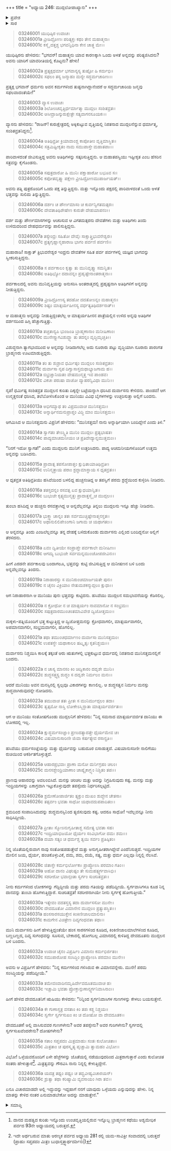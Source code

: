 +++
title = "ಅಧ್ಯಾಯ 246: ಮುದ್ಗಲೋಪಾಖ್ಯಾನಃ"
+++

<details><summary>ಪ್ರವೇಶ</summary>


।।   ಓಂ ಓಂ ನಮೋ ನಾರಾಯಣಾಯ।।   ಶ್ರೀ ವೇದವ್ಯಾಸಾಯ ನಮಃ ।।

ಶ್ರೀ ಕೃಷ್ಣದ್ವೈಪಾಯನ ವೇದವ್ಯಾಸ ವಿರಚಿತ  

**ಶ್ರೀ ಮಹಾಭಾರತ**

**ಆರಣ್ಯಕ ಪರ್ವ**

**ವ್ರೀಹಿದ್ರೌಣಿಕ ಪರ್ವ**

**ಅಧ್ಯಾಯ 246**

</details>


<details><summary>ಸಾರ</summary>

ಅಕ್ಕಿಕುಟ್ಟುವ ವೃತ್ತಿಯಲ್ಲಿ ನಿರತನಾದ ಮುದ್ಗಲನು ಒಂದು ಪಕ್ಷ ತಿನ್ನುತ್ತಿದ್ದು ಇನ್ನೊಂದು ಪಕ್ಷದಲ್ಲಿ ಪಾರಿವಾಳದಂತೆ ಒಂದು ಅಳತೆ ಭತ್ತವನ್ನು ಸುಲಿದು ತಿನ್ನುವ ಇಷ್ಟೀಕೃತ ಎಂಬ ವ್ರತವನ್ನು ಪರಿವಾರದೊಂದಿಗೆ ನಡೆಸುತ್ತಿದ್ದುದು (1-5). ಅವನು ಅನ್ನವನ್ನು ನೀಡುತ್ತಿದ್ದಂತಲೆಲ್ಲ ಪಾತ್ರೆಯಲ್ಲಿನ ಉಳಿದ ಅನ್ನವು ಅತಿಥಿಗಳ ದರ್ಶನದಿಂದ ಹಿಗ್ಗಿ ಹೆಚ್ಚಾಗುತ್ತಿದ್ದುದು (6-10). ಅವನನ್ನು ಪರೀಕ್ಷಿಸಲು ದುರ್ವಾಸನು ಆರು ಋತುಗಳು ಪಕ್ಷ-ಪಕ್ಷದಲ್ಲಿಯೂ ಬಂದು ಮುದ್ಗಲನು ಸುಲಿದ ಭತ್ತದ ಅನ್ನವನ್ನು ಪೂರ್ಣ ತಿಂದುಹೋದುದು (11-21). ಮುದ್ಗಲನ ಮನಸ್ಸಿನಲ್ಲಿ ಸ್ವಲ್ಪವೂ ವಿಕಾರಗಳನ್ನು ಕಾಣದೇ ಅವನ ನಿರ್ಮಲ ಮನಸ್ಸು ಶುದ್ಧವಾಗಿರುವುದನ್ನೇ ನೋಡಿ ದುರ್ವಾಸನು ನೀನು ಸಶರೀರನಾಗಿಯೇ ಸ್ವರ್ಗಕ್ಕೆ ಹೋಗುತ್ತೀಯೆ ಎನ್ನುವುದು (22-29). ಅವನನ್ನು ಕರೆದುಕೊಂಡು ಹೋಗಲು ದೇವದೂತನು ಬರಲು ಸ್ವರ್ಗದ ವಿಶೇಷತೆಯೇನೆಂದು ಮುದ್ಗಲನು ಅವನಲ್ಲಿ ಪಶ್ನಿಸುವುದು (30-36).


</details>


> 03246001 ಯುಧಿಷ್ಠಿರ ಉವಾಚ।  
03246001a ವ್ರೀಹಿದ್ರೋಣಃ ಪರಿತ್ಯಕ್ತಃ ಕಥಂ ತೇನ ಮಹಾತ್ಮನಾ।  
03246001c ಕಸ್ಮೈ ದತ್ತಶ್ಚ ಭಗವನ್ವಿಧಿನಾ ಕೇನ ಚಾತ್ಥ ಮೇ।।

ಯುಧಿಷ್ಠಿರನು ಹೇಳಿದನು: “ಭಗವನ್! ಮಹಾತ್ಮನು ಯಾವ ಕಾರಣಕ್ಕಾಗಿ ಒಂದು ಅಳತೆ ಅನ್ನವನ್ನು ಪರಿತ್ಯಜಿಸಿದನು? ಅವನು ಯಾರಿಗೆ ಯಾವರೀತಿಯಲ್ಲಿ ಕೊಟ್ಟನು? ಹೇಳು!

> 03246002a ಪ್ರತ್ಯಕ್ಷಧರ್ಮಾ ಭಗವಾನ್ಯಸ್ಯ ತುಷ್ಟೋ ಹಿ ಕರ್ಮಭಿಃ।  
03246002c ಸಫಲಂ ತಸ್ಯ ಜನ್ಮಾಹಂ ಮನ್ಯೇ ಸದ್ಧರ್ಮಚಾರಿಣಃ।।

ಪ್ರತ್ಯಕ್ಷ ಭಗವಾನ್ ಧರ್ಮನು ಅವನ ಕರ್ಮಗಳಿಂದ ತುಷ್ಟನಾಗಿದ್ದಾನೆಂದರೆ ಆ ಸದ್ಧರ್ಮಚಾರಿಯ ಜನ್ಮವು ಸಫಲವಾದಂತೆಯೇ!”

> 03246003 ವ್ಯಾಸ ಉವಾಚ।  
03246003a ಶಿಲೋಂಚವೃತ್ತಿರ್ಧರ್ಮಾತ್ಮಾ ಮುದ್ಗಲಃ ಸಂಶಿತವ್ರತಃ।   
03246003c ಆಸೀದ್ರಾಜನ್ಕುರುಕ್ಷೇತ್ರೇ ಸತ್ಯವಾಗನಸೂಯಕಃ।।

ವ್ಯಾಸನು ಹೇಳಿದನು: “ರಾಜನ್! ಕುರುಕ್ಷೇತ್ರದಲ್ಲಿ ಅಕ್ಕಿಕುಟ್ಟುವ ವೃತ್ತಿಯಲ್ಲಿ ನಿರತನಾದ ಮುದ್ಗಲನೆನ್ನುವ ಧರ್ಮಾತ್ಮ, ಸಂಶಿತವ್ರತನಿದ್ದನು[^1].

> 03246004a ಅತಿಥಿವ್ರತೀ ಕ್ರಿಯಾವಾಂಶ್ಚ ಕಾಪೋತೀಂ ವೃತ್ತಿಮಾಸ್ಥಿತಃ।  
03246004c ಸತ್ರಮಿಷ್ಟೀಕೃತಂ ನಾಮ ಸಮುಪಾಸ್ತೇ ಮಹಾತಪಾಃ।।

ಪಾರಿವಾಳದಂತೆ ಜೀವಿಸುತ್ತಿದ್ದ ಅವನು ಅತಿಥಿಗಳನ್ನು ಸತ್ಕರಿಸುತ್ತಿದ್ದನು. ಆ ಮಹಾತಪಸ್ವಿಯು ಇಷ್ಟೀಕೃತ ಎಂಬ ಹೆಸರಿನ ಸತ್ರವನ್ನು ಕೈಗೊಂಡನು.

> 03246005a ಸಪುತ್ರದಾರೋ ಹಿ ಮುನಿಃ ಪಕ್ಷಾಹಾರೋ ಬಭೂವ ಸಃ।  
03246005c ಕಪೋತವೃತ್ತ್ಯಾ ಪಕ್ಷೇಣ ವ್ರೀಹಿದ್ರೋಣಮುಪಾರ್ಜಯತ್।।

ಅವನು ಪತ್ನಿ ಪುತ್ರರೊಂದಿಗೆ ಒಂದು ಪಕ್ಷ ತಿನ್ನುತ್ತಿದ್ದನು. ಮತ್ತು ಇನ್ನೊಂದು ಪಕ್ಷದಲ್ಲಿ ಪಾರಿವಾಳದಂತೆ ಒಂದು ಅಳತೆ ಭತ್ತವನ್ನು ಸುಲಿದು ತಿನ್ನುತ್ತಿದ್ದನು.

> 03246006a ದರ್ಶಂ ಚ ಪೌರ್ಣಮಾಸಂ ಚ ಕುರ್ವನ್ವಿಗತಮತ್ಸರಃ।   
03246006c ದೇವತಾತಿಥಿಶೇಷೇಣ ಕುರುತೇ ದೇಹಯಾಪನಂ।।

ದರ್ಶ ಮತ್ತು ಪೌರ್ಣಮಾಸಗಳನ್ನು ಆಚರಿಸುವ ಆ ವಿಗತಮತ್ಸರನು ದೇವತೆಗಳು ಮತ್ತು ಅತಿಥಿಗಳು ತಿಂದು ಉಳಿದುದರಿಂದ ದೇಹಧರ್ಮವನ್ನು ಪಾಲಿಸುತ್ತಿದ್ದನು.

> 03246007a ತಸ್ಯೇಂದ್ರಃ ಸಹಿತೋ ದೇವೈಃ ಸಾಕ್ಷಾತ್ತ್ರಿಭುವನೇಶ್ವರಃ।  
03246007c ಪ್ರತ್ಯಗೃಹ್ಣಾನ್ಮಹಾರಾಜ ಭಾಗಂ ಪರ್ವಣಿ ಪರ್ವಣಿ।।

ಮಹಾರಾಜ! ಸಾಕ್ಷಾತ್ ತ್ರಿಭುವನೇಶ್ವರ ಇಂದ್ರನು ದೇವತೆಗಳ ಸಹಿತ ಪರ್ವ ಪರ್ವಗಳಲ್ಲಿ ಯಜ್ಞದ ಭಾಗವನ್ನು ಸ್ವೀಕರಿಸುತ್ತಿದ್ದನು.

> 03246008a ಸ ಪರ್ವಕಾಲಂ ಕೃತ್ವಾ ತು ಮುನಿವೃತ್ತ್ಯಾ ಸಮನ್ವಿತಃ।  
03246008c ಅತಿಥಿಭ್ಯೋ ದದಾವನ್ನಂ ಪ್ರಹೃಷ್ಟೇನಾಂತರಾತ್ಮನಾ।।

ಪರ್ವಕಾಲದಲ್ಲಿ ಅವನು ಮುನಿವೃತ್ತಿಯನ್ನು ಅನುಸರಿಸಿ ಅಂತರಾತ್ಮದಲ್ಲಿ ಪ್ರಹೃಷ್ಟನಾಗಿ ಅತಿಥಿಗಳಿಗೆ ಅನ್ನವನ್ನು ನೀಡುತ್ತಿದ್ದನು.

> 03246009a ವ್ರೀಹಿದ್ರೋಣಸ್ಯ ತದಹೋ ದದತೋಽನ್ನಂ ಮಹಾತ್ಮನಃ।   
03246009c ಶಿಷ್ಟಂ ಮಾತ್ಸರ್ಯಹೀನಸ್ಯ ವರ್ಧತ್ಯತಿಥಿದರ್ಶನಾತ್।।

ಆ ಮಹಾತ್ಮನು ಅನ್ನವನ್ನು ನೀಡುತ್ತಿದ್ದಂತಲೆಲ್ಲ ಆ ಮಾತ್ಸರ್ಯಹೀನನ ಪಾತ್ರೆಯಲ್ಲಿನ ಉಳಿದ ಅನ್ನವು ಅತಿಥಿಗಳ ದರ್ಶನದಿಂದ ಹಿಗ್ಗಿ ಹೆಚ್ಚಾಗುತ್ತಿತ್ತು.

> 03246010a ತಚ್ಚತಾನ್ಯಪಿ ಭುಂಜಂತಿ ಬ್ರಾಹ್ಮಣಾನಾಂ ಮನೀಷಿಣಾಂ।  
03246010c ಮುನೇಸ್ತ್ಯಾಗವಿಶುದ್ಧ್ಯಾ ತು ತದನ್ನಂ ವೃದ್ಧಿಮೃಚ್ಚತಿ।।

ವಿಶುದ್ಧನಾಗಿ ತ್ಯಾಗಭಾವದಿಂದ ಆ ಅನ್ನವನ್ನು ನೀಡಿದಾಗಲೆಲ್ಲ ಅದು ನೂರಾರು ಪಟ್ಟು ವೃದ್ಧಿಯಾಗಿ ನೂರಾರು ಪಾರಂಗತ ಬ್ರಾಹ್ಮಣರು ಊಟಮಾಡುತ್ತಿದ್ದರು.

> 03246011a ತಂ ತು ಶುಶ್ರಾವ ಧರ್ಮಿಷ್ಠಂ ಮುದ್ಗಲಂ ಸಂಶಿತವ್ರತಂ।  
03246011c ದುರ್ವಾಸಾ ನೃಪ ದಿಗ್ವಾಸಾಸ್ತಮಥಾಭ್ಯಾಜಗಾಮ ಹ।।  
03246012a ಬಿಭ್ರಚ್ಚಾನಿಯತಂ ವೇಷಮುನ್ಮತ್ತ ಇವ ಪಾಂಡವ।   
03246012c ವಿಕಚಃ ಪರುಷಾ ವಾಚೋ ವ್ಯಾಹರನ್ವಿವಿಧಾ ಮುನಿಃ।।

ನೃಪ! ಧರ್ಮಿಷ್ಟ ಸಂಶಿತವ್ರತ ಮುದ್ಗಲನ ಕುರಿತು ದಿಕ್ಕನ್ನೇ ಬಟ್ಟೆಯನ್ನಾಗಿ ಧರಿಸಿದ ದುರ್ವಾಸನು ಕೇಳಿದನು. ಪಾಂಡವ! ಆಗ ಉನ್ಮತ್ತನಂತೆ ಧರಿಸಿದ, ತಲೆಬೋಳಿಸಿಕೊಂಡ ಆ ಮುನಿಯು ವಿವಿಧ ಬೈಗಳಗಳನ್ನು ಉಚ್ಛರಿಸುತ್ತಾ ಅಲ್ಲಿಗೆ ಬಂದನು.

> 03246013a ಅಭಿಗಮ್ಯಾಥ ತಂ ವಿಪ್ರಮುವಾಚ ಮುನಿಸತ್ತಮಃ।  
03246013c ಅನ್ನಾರ್ಥಿನಮನುಪ್ರಾಪ್ತಂ ವಿದ್ಧಿ ಮಾಂ ಮುನಿಸತ್ತಮ।।

ಆಗಮಿಸಿದ ಆ ಮುನಿಸತ್ತಮನು ವಿಪ್ರನಿಗೆ ಹೇಳಿದನು: “ಮುನಿಸತ್ತಮ! ನಾನು ಅನ್ನಾರ್ಥಿಯಾಗಿ ಬಂದಿದ್ದೇನೆ ಎಂದು ತಿಳಿ.”

> 03246014a ಸ್ವಾಗತಂ ತೇಽಸ್ತ್ವಿತಿ ಮುನಿಂ ಮುದ್ಗಲಃ ಪ್ರತ್ಯಭಾಷತ।  
03246014c ಪಾದ್ಯಮಾಚಮನೀಯಂ ಚ ಪ್ರತಿವೇದ್ಯಾನ್ನಮುತ್ತಮಂ।।

“ನಿನಗೆ ಇದೋ ಸ್ವಾಗತ!” ಎಂದು ಮುದ್ಗಲನು ಮುನಿಗೆ ಉತ್ತರಿಸಿದನು. ಪಾದ್ಯ ಆಚಮನೀಯಗಳೊಂದಿಗೆ ಉತ್ತಮ ಅನ್ನವನ್ನು ಬಡಿಸಿದನು.

> 03246015a ಪ್ರಾದಾತ್ಸ ತಪಸೋಪಾತ್ತಂ ಕ್ಷುಧಿತಾಯಾತಿಥಿವ್ರತೀ।   
03246015c ಉನಿನ್ಮತ್ತಾಯ ಪರಾಂ ಶ್ರದ್ಧಾಮಾಸ್ಥಾಯ ಸ ಧೃತವ್ರತಃ।।

ಆ ಧೃತವ್ರತ ಅತಿಥಿವ್ರತಿಯು ಹಸಿವೆಯಿಂದ ಬಳಲಿದ್ದ ಹುಚ್ಚನಂತಿದ್ದ ಆ ತಪಸ್ವಿಗೆ ಪರಮ ಶ್ರದ್ಧೆಯಿಂದ ಕುಳ್ಳಿರಿಸಿ ನೀಡಿದನು.

> 03246016a ತತಸ್ತದನ್ನಂ ರಸವತ್ಸ ಏವ ಕ್ಷುಧಯಾನ್ವಿತಃ।  
03246016c ಬುಭುಜೇ ಕೃತ್ಸ್ನಮುನ್ಮತ್ತಃ ಪ್ರಾದಾತ್ತಸ್ಮೈ ಚ ಮುದ್ಗಲಃ।।

ತುಂಬಾ ಹಸಿದಿದ್ದ ಆ ಹುಚ್ಚನು ರಸವತ್ತಾಗಿದ್ದ ಆ ಅನ್ನವೆಲ್ಲವನ್ನೂ ತಿನ್ನಲು ಮುದ್ಗಲನು ಇನ್ನೂ ಹೆಚ್ಚು ನೀಡಿದನು.

> 03246017a ಭುಕ್ತ್ವಾ ಚಾನ್ನಂ ತತಃ ಸರ್ವಮುಚ್ಚಿಷ್ಟೇನಾತ್ಮನಸ್ತತಃ।  
03246017c ಅಥಾನುಲಿಲಿಪೇಽಂಗಾನಿ ಜಗಾಮ ಚ ಯಥಾಗತಂ।।

ಆ ಅನ್ನವನ್ನೂ ತಿಂದು ಎಂಜಲೆಲ್ಲವನ್ನೂ ತನ್ನ ದೇಹಕ್ಕೆ ಬಳಿದುಕೊಂಡು ದುರ್ವಾಸನು ಎಲ್ಲಿಂದ ಬಂದಿದ್ದನೋ ಅಲ್ಲಿಗೆ ತೆರಳಿದನು.

> 03246018a ಏವಂ ದ್ವಿತೀಯೇ ಸಂಪ್ರಾಪ್ತೇ ಪರ್ವಕಾಲೇ ಮನೀಷಿಣಃ।  
03246018c ಆಗಮ್ಯ ಬುಭುಜೇ ಸರ್ವಮನ್ನಮುಂಚೋಪಜೀವಿನಃ।।

ಹೀಗೆ ಎರಡನೇ ಪರ್ವಕಾಲವು ಬಂದಾಗಲೂ, ಭತ್ತವನ್ನು ಕುಟ್ಟಿ ಜೀವಿಸುತ್ತಿದ್ದ ಆ ಮನೀಷಣನ ಬಳಿ ಬಂದು ಅನ್ನವೆಲ್ಲವನ್ನೂ ತಿಂದನು.

> 03246019a ನಿರಾಹಾರಸ್ತು ಸ ಮುನಿರುಂಚಮಾರ್ಜಯತೇ ಪುನಃ।  
03246019c ನ ಚೈನಂ ವಿಕ್ರಿಯಾಂ ನೇತುಮಶಕನ್ಮುದ್ಗಲಂ ಕ್ಷುಧಾ।।

ಆಗ ನಿರಾಹಾರನಾಗಿ ಆ ಮುನಿಯು ಪುನಃ ಭತ್ತವನ್ನು ಕುಟ್ಟಿದನು. ಹಸಿವೆಯು ಮುದ್ಗಲನ ಸಮಭಾವನೆಯನ್ನು ಕೆಡಿಸಲಿಲ್ಲ.

> 03246020a ನ ಕ್ರೋಧೋ ನ ಚ ಮಾತ್ಸರ್ಯಂ ನಾವಮಾನೋ ನ ಸಂಭ್ರಮಃ।  
03246020c ಸಪುತ್ರದಾರಮುಂಚಂತಮಾವಿವೇಶ ದ್ವಿಜೋತ್ತಮಂ।।

ಮಕ್ಕಳು-ಪತ್ನಿಯೊಂದಿಗೆ ಭತ್ತ ಕುಟ್ಟುತ್ತಿದ್ದ ಆ ದ್ವಿಜೋತ್ತಮನನ್ನು ಕ್ರೋಧವಾಗಲೀ, ಮಾತ್ಸರ್ಯವಾಗಲೀ, ಅಪಮಾನವಾಗಲೀ, ಸಂಭ್ರಮವಾಗಲೀ, ಹೊಗಲಿಲ್ಲ.

> 03246021a ತಥಾ ತಮುಂಚಧರ್ಮಾಣಂ ದುರ್ವಾಸಾ ಮುನಿಸತ್ತಮಂ।  
03246021c ಉಪತಸ್ಥೇ ಯಥಾಕಾಲಂ ಷಟ್ಕೃತ್ವಃ ಕೃತನಿಶ್ಚಯಃ।।

ದುರ್ವಾಸನು ನಿಶ್ಚಯಿಸಿ ಕಾಲಕ್ಕೆ ತಕ್ಕಂತೆ ಆರು ಋತುಗಳಲ್ಲಿ ಭತ್ತಕುಟ್ಟುವ ಧರ್ಮದಲ್ಲಿ ನಿರತನಾದ ಮುನಿಸತ್ತಮನಲ್ಲಿಗೆ ಬಂದನು.

> 03246022a ನ ಚಾಸ್ಯ ಮಾನಸಂ ಕಿಂ ಚಿದ್ವಿಕಾರಂ ದದೃಶೇ ಮುನಿಃ।  
03246022c ಶುದ್ಧಸತ್ತ್ವಸ್ಯ ಶುದ್ಧಂ ಸ ದದೃಶೇ ನಿರ್ಮಲಂ ಮನಃ।।

ಆದರೆ ಮುನಿಯು ಅವನ ಮನಸ್ಸಿನಲ್ಲಿ ಸ್ವಲ್ಪವೂ ವಿಕಾರಗಳನ್ನು ಕಾಣಲಿಲ್ಲ. ಆ ಶುದ್ಧಸತ್ವನ ನಿರ್ಮಲ ಮನಸ್ಸು ಶುದ್ಧವಾಗಿರುವುದನ್ನೇ ನೋಡಿದನು.

> 03246023a ತಮುವಾಚ ತತಃ ಪ್ರೀತಃ ಸ ಮುನಿರ್ಮುದ್ಗಲಂ ತದಾ।  
03246023c ತ್ವತ್ಸಮೋ ನಾಸ್ತಿ ಲೋಕೇಽಸ್ಮಿನ್ದಾತಾ ಮಾತ್ಸರ್ಯವರ್ಜಿತಃ।।

ಆಗ ಆ ಮುನಿಯು ಸಂತೋಷಗೊಂಡು ಮುದ್ಗಲನಿಗೆ ಹೇಳಿದನು: “ನಿನ್ನ ಸಮನಾದ ಮಾತ್ಸರ್ಯವರ್ಜಿತ ದಾನಿಯು ಈ ಲೋಕದಲ್ಲಿ ಇಲ್ಲ.

> 03246024a ಕ್ಷುದ್ಧರ್ಮಸಂಜ್ಞಾಂ ಪ್ರಣುದತ್ಯಾದತ್ತೇ ಧೈರ್ಯಮೇವ ಚ।  
03246024c ವಿಷಯಾನುಸಾರಿಣೀ ಜಿಃವಾ ಕರ್ಷತ್ಯೇವ ರಸಾನ್ಪ್ರತಿ।।

ಹಸಿವೆಯು ಧರ್ಮಸಂಜ್ಞೆಯನ್ನು ಮತ್ತು ಧೈರ್ಯವನ್ನು ಬಹುದೂರ ಬಿಸಾಡುತ್ತದೆ. ವಿಷಯಾನುಸರಿಣೀ ನಾಲಿಗೆಯು ರುಚಿಯಿಂದ ಆಕರ್ಶಿತಗೊಳ್ಳುತ್ತದೆ.

> 03246025a ಆಹಾರಪ್ರಭವಾಃ ಪ್ರಾಣಾ ಮನೋ ದುರ್ನಿಗ್ರಹಂ ಚಲಂ।  
03246025c ಮನಸಶ್ಚೇಂದ್ರಿಯಾಣಾಂ ಚಾಪ್ಯೈಕಾಗ್ರ್ಯಂ ನಿಶ್ಚಿತಂ ತಪಃ।।

ಪ್ರಾಣವು ಆಹಾರವನ್ನು ಅವಲಂಬಿಸಿದೆ. ಮನಸ್ಸು ಚಂಚಲ ಮತ್ತು ಅದನ್ನು ನಿಗ್ರಹಿಸುವುದು ಕಷ್ಟ. ಮನಸ್ಸು ಮತ್ತು ಇಂದ್ರಿಯಗಳನ್ನು ಏಕಾಗ್ರವಾಗಿ ಇಟ್ಟುಕೊಳ್ಳುವುದೇ ತಪಸ್ಸೆಂದು ನಿರ್ಧರಿಸಲ್ಪಟ್ಟಿದೆ.

> 03246026a ಶ್ರಮೇಣೋಪಾರ್ಜಿತಂ ತ್ಯಕ್ತುಂ ದುಃಖಂ ಶುದ್ಧೇನ ಚೇತಸಾ।  
03246026c ತತ್ಸರ್ವಂ ಭವತಾ ಸಾಧೋ ಯಥಾವದುಪಪಾದಿತಂ।।

ಶ್ರಮದಿಂದ ಸಂಪಾದಿಸಿದುದನ್ನು ಶುದ್ಧಮನಸ್ಸಿನಿಂದ ತ್ಯಜಿಸುವುದು ಕಷ್ಟ. ಆದರೂ ಸಾಧೋ! ಇವೆಲ್ಲವನ್ನೂ ನೀನು ಸಾಧಿಸಿದ್ದೀಯೆ.

> 03246027a ಪ್ರೀತಾಃ ಸ್ಮೋಽನುಗೃಹೀತಾಶ್ಚ ಸಮೇತ್ಯ ಭವತಾ ಸಹ।  
03246027c ಇಂದ್ರಿಯಾಭಿಜಯೋ ಧೈರ್ಯಂ ಸಂವಿಭಾಗೋ ದಮಃ ಶಮಃ।।  
03246028a ದಯಾ ಸತ್ಯಂ ಚ ಧರ್ಮಶ್ಚ ತ್ವಯಿ ಸರ್ವಂ ಪ್ರತಿಷ್ಠಿತಂ।

ನಿನ್ನ ಜೊತೆಯಲ್ಲಿರುವಾಗ ನಾವು ಸಂತೋಷಪಡುತ್ತೇವೆ ಮತ್ತು ಅನುಗೃಹೀತರಾಗಿದ್ದೇವೆ ಎಂದೆನಿಸುತ್ತದೆ. ಇಂದ್ರಿಯಗಳ ಮೇಲಿನ ಜಯ, ಧೈರ್ಯ, ಹಂಚಿಕೊಳ್ಳುವಿಕೆ, ದಮ, ಶಮ, ದಯೆ, ಸತ್ಯ, ಮತ್ತು ಧರ್ಮ ಎಲ್ಲವೂ ನಿನ್ನಲ್ಲಿ ನೆಲಸಿವೆ.

> 03246028c ಜಿತಾಸ್ತೇ ಕರ್ಮಭಿರ್ಲೋಕಾಃ ಪ್ರಾಪ್ತೋಽಸಿ ಪರಮಾಂ ಗತಿಂ।।  
03246029a ಅಹೋ ದಾನಂ ವಿಘುಷ್ಟಂ ತೇ ಸುಮಹತ್ಸ್ವರ್ಗವಾಸಿಭಿಃ।  
03246029c ಸಶರೀರೋ ಭವಾನ್ಗಂತಾ ಸ್ವರ್ಗಂ ಸುಚರಿತವ್ರತ।।

ನೀನು ಕರ್ಮಗಳಿಂದ ಲೋಕಗಳನ್ನು ಗೆದ್ದಿದ್ದೀಯೆ ಮತ್ತು ಪರಮ ಗತಿಯನ್ನು ಪಡೆದಿದ್ದೀಯೆ. ಸ್ವರ್ಗವಾಸಿಗಳೂ ಕೂಡ ನಿನ್ನ ದಾನವನ್ನು ತುಂಬಾ ಹೊಗಳುತ್ತಿದ್ದಾರೆ. ಸುಚರಿತವ್ರತ! ಸಶರೀರನಾಗಿಯೇ ನೀನು ಸ್ವರ್ಗಕ್ಕೆ ಹೋಗುತ್ತೀಯೆ.”

> 03246030a ಇತ್ಯೇವಂ ವದತಸ್ತಸ್ಯ ತದಾ ದುರ್ವಾಸಸೋ ಮುನೇಃ।  
03246030c ದೇವದೂತೋ ವಿಮಾನೇನ ಮುದ್ಗಲಂ ಪ್ರತ್ಯುಪಸ್ಥಿತಃ।।  
03246031a ಹಂಸಸಾರಸಯುಕ್ತೇನ ಕಿಂಕಿಣೀಜಾಲಮಾಲಿನಾ।   
03246031c ಕಾಮಗೇನ ವಿಚಿತ್ರೇಣ ದಿವ್ಯಗಂಧವತಾ ತಥಾ।।

ಮುನಿ ದುರ್ವಾಸನು ಹೀಗೆ ಹೇಳುತ್ತಿದ್ದಂತೆಯೇ ಹಂಸ ಸಾರಸಗಳಿಂದ ಕೂಡಿದ, ಕಿಂಕಿಣೀಜಾಲಮಾಲೆಗಳಿಂದ ಕೂಡಿದ, ಬಣ್ಣಬಣ್ಣದ, ದಿವ್ಯ ಸುಗಂಧವನ್ನು ಸೂಸುವ, ಬೇಕಾದಲ್ಲಿ ಹೋಗಬಲ್ಲ ವಿಮಾನದಲ್ಲಿ ಕುಳಿತಿದ್ದ ದೇವದೂತನು ಮುದ್ಗಲನ ಬಳಿ ಬಂದನು.

> 03246032a ಉವಾಚ ಚೈನಂ ವಿಪ್ರರ್ಷಿಂ ವಿಮಾನಂ ಕರ್ಮಭಿರ್ಜಿತಂ।  
03246032c ಸಮುಪಾರೋಹ ಸಂಸಿದ್ಧಿಂ ಪ್ರಾಪ್ತೋಽಸಿ ಪರಮಾಂ ಮುನೇ।।

ಅವನು ಆ ವಿಪ್ರರ್ಷಿಗೆ ಹೇಳಿದನು: “ನಿನ್ನ ಕರ್ಮಗಳಿಂದ ಗಳಿಸಿರುವ ಈ ವಿಮಾನವನ್ನೇರು. ಮುನೇ! ಪರಮ ಸಂಸಿದ್ಧಿಯನ್ನು ಪಡೆದಿದ್ದೀಯೆ.”

> 03246033a ತಮೇವಂವಾದಿನಮೃಷಿರ್ದೇವದೂತಮುವಾಚ ಹ।  
03246033c ಇಚ್ಚಾಮಿ ಭವತಾ ಪ್ರೋಕ್ತಾನ್ಗುಣಾನ್ಸ್ವರ್ಗನಿವಾಸಿನಾಂ।।

ಹೀಗೆ ಹೇಳಿದ ದೇವದೂತನಿಗೆ ಋಷಿಯು ಕೇಳಿದನು: “ನಿನ್ನಿಂದ ಸ್ವರ್ಗನಿವಾಸಿಗಳ ಗುಣಗಳನ್ನು ಕೇಳಲು ಬಯಸುತ್ತೇನೆ.

> 03246034a ಕೇ ಗುಣಾಸ್ತತ್ರ ವಸತಾಂ ಕಿಂ ತಪಃ ಕಶ್ಚ ನಿಶ್ಚಯಃ।   
03246034c ಸ್ವರ್ಗೇ ಸ್ವರ್ಗಸುಖಂ ಕಿಂ ಚ ದೋಷೋ ವಾ ದೇವದೂತಕ।।

ದೇವದೂತಕ! ಅಲ್ಲಿ ವಾಸಿಸುವವರ ಗುಣಗಳೇನು? ಅವರ ತಪಸ್ಸೇನು? ಅವರ ಗುರಿಗಳೇನು? ಸ್ವರ್ಗದಲ್ಲಿ ಸ್ವರ್ಗಸುಖವೆಂದರೇನು? ದೋಷಗಳೇನು?

> 03246035a ಸತಾಂ ಸಪ್ತಪದಂ ಮಿತ್ರಮಾಹುಃ ಸಂತಃ ಕುಲೋಚಿತಾಃ।  
03246035c ಮಿತ್ರತಾಂ ಚ ಪುರಸ್ಕೃತ್ಯ ಪೃಚ್ಚಾಮಿ ತ್ವಾಮಹಂ ವಿಭೋ।।

ವಿಭೋ! ಒಳ್ಳೆಯವರೊಂದಿಗೆ ಏಳೇ ಹೆಜ್ಜೆಗಳನ್ನು ಜೊತೆಯಲ್ಲಿ ನಡೆಯುವುದರಿಂದ ಮಿತ್ರರಾಗುತ್ತಾರೆ ಎಂದು ಕುಲೋಚಿತ ಸಂತರು ಹೇಳುತ್ತಾರೆ[^2]. ಮಿತ್ರತ್ವವನ್ನು ಗೌರವಿಸಿ ನಾನು ನಿನ್ನಲ್ಲಿ ಕೇಳುತ್ತಿದ್ದೇನೆ.

> 03246036a ಯದತ್ರ ತಥ್ಯಂ ಪಥ್ಯಂ ಚ ತದ್ಬ್ರವೀಹ್ಯವಿಚಾರಯನ್।  
03246036c ಶ್ರುತ್ವಾ ತಥಾ ಕರಿಷ್ಯಾಮಿ ವ್ಯವಸಾಯಂ ಗಿರಾ ತವ।।

ಏನೂ ವಿಚಾರಮಾಡದೇ ಅಲ್ಲಿ ಇದ್ದುದನ್ನು ಇದ್ದಹಾಗೆ ನನಗೆ ಯಾವುದು ಒಳ್ಳೆಯದು ಎನ್ನುವುದನ್ನು ಹೇಳು. ನಿನ್ನ ಮಾತನ್ನು ಕೇಳಿದ ನಂತರ ಏನುಮಾಡಬೇಕೋ ಅದನ್ನು ಮಾಡುತ್ತೇನೆ.”



<details><summary>ಸಮಾಪ್ತಿ</summary>



ಇತಿ ಶ್ರೀ ಮಹಾಭಾರತೇ ಆರಣ್ಯಕ ಪರ್ವಣಿ ವ್ರೀಹಿದ್ರೌಣಿಕ ಪರ್ವಣಿ ಮುದ್ಗಲೋಪಾಖ್ಯಾನೇ ಷಟ್‌ಚತ್ವಾರಿಂಶದಧಿಕದ್ವಿಶತತಮೋಽಧ್ಯಾಯ:।  
ಇದು ಮಹಾಭಾರತದ ಆರಣ್ಯಕ ಪರ್ವದಲ್ಲಿ ವ್ರೀಹಿದ್ರೌಣಿಕ ಪರ್ವದಲ್ಲಿ ಮುದ್ಗಲೋಪಾಖ್ಯಾನದಲ್ಲಿ ಇನ್ನೂರಾನಲ್ವತ್ತಾರನೆಯ ಅಧ್ಯಾಯವು.


</details>

[^1]: ದಾನದ ಮಹತ್ವದ ಕುರಿತು ಇನ್ನೊಂದು ಉಂಚವೃತ್ತಿಯಲ್ಲಿರುವ ಇನ್ನೊಬ್ಬ ಬ್ರಾಹ್ಮಣನ ಕಥೆಯು ಅಶ್ವಮೇಧಿಕ ಪರ್ವದ 93ನೇ ಅಧ್ಯಾಯದಲ್ಲಿ ಬರುತ್ತದೆ.

[^2]: ಇದೇ ಅರ್ಥಬರುವ ಮಾತು ಆರಣ್ಯಕ ಪರ್ವದ ಅಧ್ಯಾಯ 281 ರಲ್ಲಿ ಯಮ-ಸಾವಿತ್ರೀ ಸಂವಾದದಲ್ಲಿ ಬರುತ್ತದೆ (ಪ್ರಾಹುಃ ಸಪ್ತಪದಂ ಮಿತ್ರಂ ಬುಧಾಸ್ತತ್ತ್ವಾರ್ಥದರ್ಶಿನಃ|)